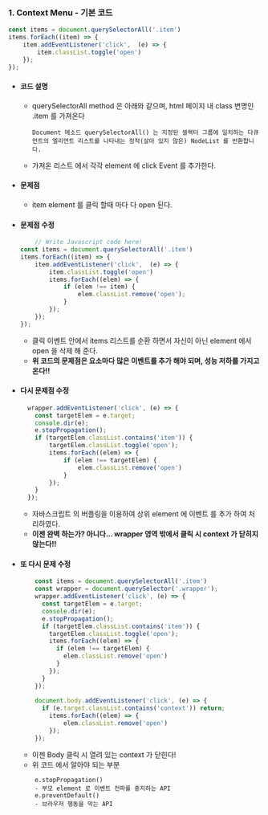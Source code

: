 ### 1. Context Menu - 기본 코드 
```javascript
const items = document.querySelectorAll('.item')
items.forEach((item) => {
    item.addEventListener('click',  (e) => {
        item.classList.toggle('open')
    });
});
```
- #### 코드 설명
    - querySelectorAll method 은 아래와 같으며, html 페이지 내 class 변명인 .item 를 가져온다  
        ```text
        Document 메소드 querySelectorAll() 는 지정된 셀렉터 그룹에 일치하는 다큐먼트의 엘리먼트 리스트를 나타내는 정적(살아 있지 않은) NodeList 를 반환합니다.
        ```
    - 가져온 리스트 에서 각각 element 에 click Event 를 추가한다.

- #### 문제점
    - item element 를 클릭 할때 마다 다 open 된다.

- #### 문제점 수정 
    ```javascript
        // Write Javascript code here!
    const items = document.querySelectorAll('.item')
    items.forEach((item) => {
        item.addEventListener('click',  (e) => {
            item.classList.toggle('open')
            items.forEach((elem) => {
                if (elem !== item) {
                    elem.classList.remove('open');
                }
            });
        });
    });
    ```
    - 클릭 이벤트 안에서 items 리스트를 순환 하면서 자신이 아닌 element 에서 open 을 삭제 해 준다.
    - __위 코드의 문제점은 요소마다 많은 이벤트를 추가 해야 되며, 성능 저하를 가지고 온다!!__ 

- #### 다시 문제점 수정
    ```javascript
      wrapper.addEventListener('click', (e) => {
        const targetElem = e.target;
        console.dir(e);
        e.stopPropagation();
        if (targetElem.classList.contains('item')) {
            targetElem.classList.toggle('open');
            items.forEach((elem) => {
                if (elem !== targetElem) {
                    elem.classList.remove('open')
                }
            });
        }
      });
    ```
    - 자바스크립트 의 버플링을 이용하여 상위 element 에 이벤트 를 추가 하여 처리하였다.
    - __이젠 완벽 하는가? 아니다... wrapper 영역 밖에서 클릭 시 context 가 닫히지 않는다!!__

- #### 또 다시 문제 수정 
    ```javascript
        const items = document.querySelectorAll('.item')
        const wrapper = document.querySelector('.wrapper');
        wrapper.addEventListener('click', (e) => {
          const targetElem = e.target;
          console.dir(e);
          e.stopPropagation();
          if (targetElem.classList.contains('item')) {
            targetElem.classList.toggle('open');
            items.forEach((elem) => {
              if (elem !== targetElem) {
                elem.classList.remove('open')
              }
            });
          }
        });
        
        document.body.addEventListener('click', (e) => {
          if (e.target.classList.contains('context')) return;
            items.forEach((elem) => {
                elem.classList.remove('open')
            });
        });
    ```
    - 이젠 Body 클릭 시 열려 있는 context 가 닫힌다!
    - 위 코드 에서 알아야 되는 부분 
    ```text
        e.stopPropagation()  
        - 부모 element 로 이벤트 전파를 중지하는 API
        e.preventDefault()
        - 브라우저 행동을 막는 API
    ```


